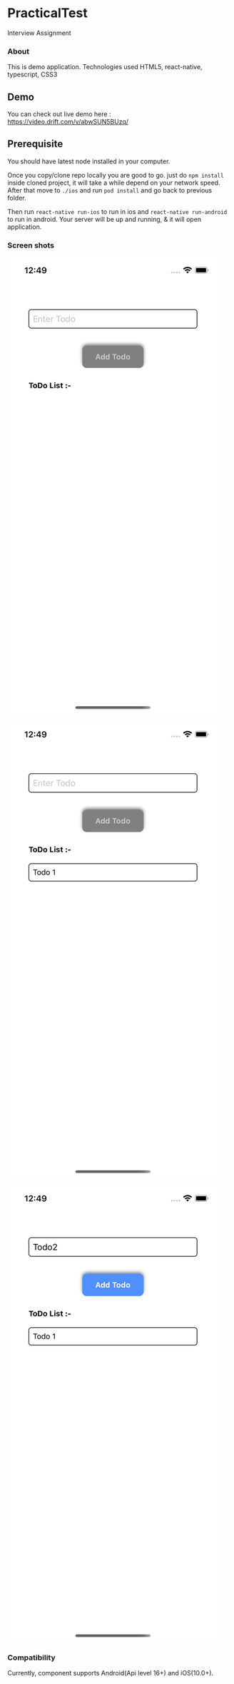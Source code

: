 # PracticalTest

Interview Assignment

### About

This is demo application. Technologies used HTML5, react-native, typescript, CSS3

## Demo

You can check out live demo here : https://video.drift.com/v/abwSUN5BUzq/

## Prerequisite

You should have latest node installed in your computer.

Once you copy/clone repo locally you are good to go. just do `npm install` inside cloned project, it will take a while depend on your network speed. After that move to `./ios` and run `pod install` and go back to previous folder.

Then run `react-native run-ios` to run in ios and `react-native run-android` to run in android. Your server will be up and running, & it will open application.

### Screen shots

![alt text][one]

[one]: screenshots/001.png 'One'

![alt text][two]

[two]: screenshots/002.png 'Two'

![alt text][three]

[three]: screenshots/003.png 'Three'

### Compatibility

Currently, component supports Android(Api level 16+) and iOS(10.0+).
